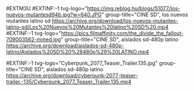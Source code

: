 #EXTM3U
#EXTINF:-1 tvg-logo="https://img.reblog.hu/blogs/51077/los-nuevos-mutantesd94b.jpg?w=640.JPG" group-title="CINE SD", los nuevos mutantes latino sd
https://archive.org/download/los-nuevos-mutantes-latino-sd/Los%20Nuevos%20Mutantes%20latino%20SD%20.mp4
#EXTINF:-1 tvg-logo="https://pics.filmaffinity.com/the_divide_the_fallout-709003562-mmed.jpg" group-title="CINE SD", aislados sd-480p latino
https://archive.org/download/aislados-sd-480p-latino/Aislados%20SD%20%28480p%29%20LATINO.mp4

#EXTINF:-1 tvg-logo="Cyberpunk_2077_Teaser_Trailer.135.jpg" group-title="CINE SD", aislados sd-480p latino
https://archive.org/download/cyberpunk-2077-teaser-trailer.-135/Cyberpunk_2077_Teaser_Trailer.135.mp4
